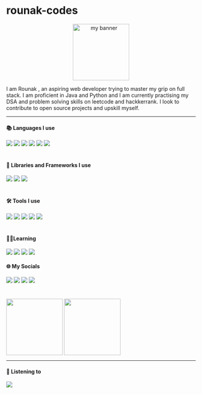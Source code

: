 # rounak-codes
<p align = "center">
<image height=150 src ="https://github.com/rounak-codes/rounak-codes/assets/76109002/9ffe7976-1adf-4a60-b988-ef4da2227ba1" alt="my banner">
</p>

I am Rounak , an aspiring web developer trying to master my grip on full stack. I am proficient in Java and Python and I am currently practising my DSA and problem solving skills on leetcode and hackkerrank. I look to contribute to open source projects and upskill myself.
  
----- 
#### 📚 Languages I use
  <p align = "left">
            <image src = "https://img.shields.io/badge/html5-%23E34F26.svg?style=for-the-badge&logo=html5&logoColor=white">
              <image src = "https://img.shields.io/badge/java-%23ED8B00.svg?style=for-the-badge&logo=openjdk&logoColor=white">
                  <image src = "https://img.shields.io/badge/kotlin-%237F52FF.svg?style=for-the-badge&logo=kotlin&logoColor=white">
                    <image src = "https://img.shields.io/badge/php-%23777BB4.svg?style=for-the-badge&logo=php&logoColor=white">
                        <image src = "https://img.shields.io/badge/TypeScript-3178C6?logo=typescript&logoColor=fff&style=for-the-badge">
                          <image src = "https://img.shields.io/badge/JavaScript-F7DF1E?logo=javascript&logoColor=000&style=for-the-badge">
  </p>
                        
#

#### 💼 Libraries and Frameworks I use

<p align="left">
<image src = "https://img.shields.io/badge/express.js-%23404d59.svg?style=for-the-badge&logo=express&logoColor=%2361DAFB">
<image src = "https://img.shields.io/badge/Node.js-6DA55F?logo=node.js&logoColor=white&style=for-the-badge">
<image src = "https://img.shields.io/badge/react-%2320232a.svg?style=for-the-badge&logo=react&logoColor=%2361DAFB">
</p>

#

#### 🛠️ Tools I use
<p align="left">
<image src = "https://img.shields.io/badge/mysql-%2300f.svg?style=for-the-badge&logo=mysql&logoColor=white">
<image src = "https://img.shields.io/badge/Android%20Studio-3DDC84.svg?style=for-the-badge&logo=android-studio&logoColor=white">
<image src = "https://img.shields.io/badge/NetBeansIDE-1B6AC6.svg?style=for-the-badge&logo=apache-netbeans-ide&logoColor=white">
<image src = "https://img.shields.io/badge/Spyder-838485?style=for-the-badge&logo=spyder%20ide&logoColor=maroon">
<image src = "https://img.shields.io/badge/Visual%20Studio%20Code-0078d7.svg?style=for-the-badge&logo=visual-studio-code&logoColor=white">
</p>

#

#### 🧑‍🎓Learning
<p align="left">
<image src = "https://img.shields.io/badge/django-%23092E20.svg?style=for-the-badge&logo=django&logoColor=white">
<image src = "https://img.shields.io/badge/Figma-F24E1E?logo=figma&logoColor=white&style=for-the-badge">
<image src = "https://img.shields.io/badge/SAP-0FAAFF?logo=sap&logoColor=fff&style=for-the-badge">
<image src = "https://img.shields.io/badge/Go-%2300ADD8.svg?&logo=go&logoColor=white&style=for-the-badge">

#### 🌐 My Socials
<p align="left">
<a href = "https://www.linkedin.com/in/rounak-kumar-bag-b08b68204"><image src = "https://img.shields.io/badge/linkedin-%230077B5.svg?style=for-the-badge&logo=linkedin&logoColor=white"></a>
<a href = "https://www.reddit.com/user/HighOnIncenseSticks/"><image src = "https://img.shields.io/badge/Reddit-%23FF4500.svg?style=for-the-badge&logo=Reddit&logoColor=white"></a>
<a href = "https://steamcommunity.com/id/x69PaRaDoX69x/"><image src = "https://img.shields.io/badge/steam-%23000000.svg?style=for-the-badge&logo=steam&logoColor=white"></a>
<a href = "https://twitter.com/J1shu_"><image src = "https://img.shields.io/badge/X-%23000000.svg?style=for-the-badge&logo=X&logoColor=white"></a>
</p>

#
  <a href = "https://github.com/rounak-codes/github-readme-stats"><image height = 150 align="center" src ="https://github-readme-stats.vercel.app/api?username=rounak-codes&show_icons=true&theme=transparent&rank_icon=github"></a>
  <a></a>
  <a href = "https://github.com/rounak-codes/github-readme-stats"><image height = 150 align="center" src = "https://github-readme-stats.vercel.app/api/top-langs/?username=rounak-codes&layout=compact"></a>

----

#### 🎵 Listening to

<a href = "https://open.spotify.com/user/5ra6zm733mkmhx3sty5j8yokg"><image align = "center" src = "https://spotifyreadme-khaki.vercel.app/api/spotify"></a>


